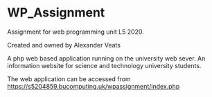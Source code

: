 # WP_Assignment
Assignment for web programming unit L5 2020.

Created and owned by Alexander Veats

A php web based application running on the university web sever.
An information website for science and technology university students.

The web application can be accessed from https://s5204859.bucomputing.uk/wpassignment/index.php
